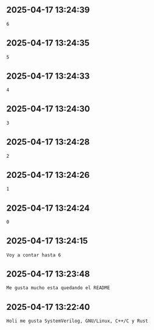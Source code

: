 
<!--CCP_SEPARATOR-->

## 2025-04-17 13:24:39

```bash
6
```

<!--CCP_SEPARATOR-->

## 2025-04-17 13:24:35

```bash
5
```

<!--CCP_SEPARATOR-->

## 2025-04-17 13:24:33

```bash
4
```

<!--CCP_SEPARATOR-->

## 2025-04-17 13:24:30

```bash
3
```

<!--CCP_SEPARATOR-->

## 2025-04-17 13:24:28

```bash
2
```

<!--CCP_SEPARATOR-->

## 2025-04-17 13:24:26

```bash
1
```

<!--CCP_SEPARATOR-->

## 2025-04-17 13:24:24

```bash
0
```

<!--CCP_SEPARATOR-->

## 2025-04-17 13:24:15

```bash
Voy a contar hasta 6
```

<!--CCP_SEPARATOR-->

## 2025-04-17 13:23:48

```bash
Me gusta mucho esta quedando el README
```

<!--CCP_SEPARATOR-->

## 2025-04-17 13:22:40

```bash
Holi me gusta SystemVerilog, GNU/Linux, C++/C y Rust
```
